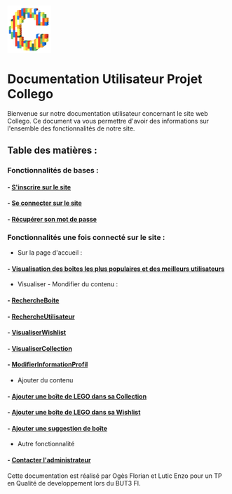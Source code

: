 <img src="img/logo.png" alt="LogoCollego" width="100">

# Documentation Utilisateur Projet Collego 

Bienvenue sur notre documentation utilisateur concernant le site web Collego. Ce document va vous permettre d'avoir des informations sur l'ensemble des fonctionnalités de notre site.

## Table des matières : 

### Fonctionnalités de bases : 

#### - [S'inscrire sur le site](pages/InscrireUtilisateur/InscrireUtilisateur.md)

#### - [Se connecter sur le site](pages/ConnecterUtilisateur/ConnecterUtilisateur.md)

#### - [Récupérer son mot de passe](pages/MotDePasseOublie/MotDePasseOublie.md)

### Fonctionnalités une fois connecté sur le site : 

- Sur la page d'accueil :

#### - [Visualisation des boîtes les plus populaires et des meilleurs utilisateurs](pages/VisualisationDesTop/VisualisationDesTop.md)

- Visualiser - Mondifier du contenu : 

#### - [RechercheBoite](pages/RechercheBoite/RechercheBoite.md)

#### - [RechercheUtilisateur](pages/RechercheUtilisateur/RechercheUtilisateur.md)

#### - [VisualiserWishlist](pages/VisualiserWishlist/VisualiserWishlist.md)

#### - [VisualiserCollection](pages/VisualiserCollection/VisualiserCollection.md)

#### - [ModifierInformationProfil](pages/ModifierInformationProfil/ModifierInformationProfil.md)

- Ajouter du contenu

#### - [Ajouter une boîte de LEGO dans sa Collection](pages/AjoutCollection/AjoutCollection.md)

#### - [Ajouter une boîte de LEGO dans sa Wishlist](pages/AjoutWishlist/AjoutWishlist.md)

#### - [Ajouter une suggestion de boîte](pages/AjoutSuggestionBoite/AjoutSuggestionBoite.md)

- Autre fonctionnalité

#### - [Contacter l'administrateur](pages/ContacterAdmin/ContacterAdmin.md)

Cette documentation est réalisé par Ogès Florian et Lutic Enzo pour un TP en Qualité de developpement lors du BUT3 FI.